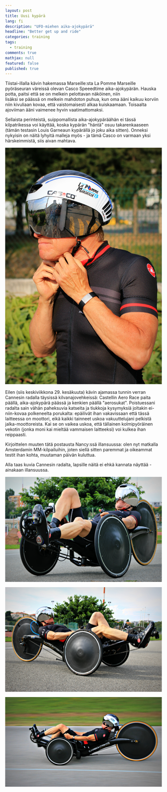 ```yaml
---
layout: post
title: Uusi kypärä
lang: fi
description: "UFO-miehen aika-ajokypärä"
headline: "Better get up and ride"
categories: training
tags: 
  - training
comments: true
mathjax: null
featured: false
published: true
---
```


Tiistai-illalla kävin hakemassa Marseille:sta La Pomme Marseille pyöräseuran väreissä olevan 
Casco Speeedtime aika-ajokypärän. Hauska potta, paitsi että se on melkein pelottavan näköinen, niin  
lisäksi se päässä on
melkein mahdoton puhua, kun oma ääni kaikuu korviin niin kivuliaan kovaa, että vaistomaisesti alkaa kuiskaamaan.
Toisaalta ajoviiman ääni vaimenee hyvin vaatimattomaksi. 

Sellaista perinteistä, suippomallista aika-ajokypäräähän ei tässä kilpatrikessa voi käyttää, koska kypärän
"häntä" osuu takarenkaaseen (tämän testasin Louis Garneaun kypärällä jo joku aika sitten). Onneksi nykyisin
on näitä lyhyitä malleja myös - ja tämä Casco on varmaan yksi härskeimmistä, siis aivan mahtava.

![Casco Speedtime](/images/2016June/IMG_7982.jpg)

Eilen (siis keskiviikkona 29. kesäkuuta) kävin ajamassa tunnin verran Cannesin radalla täysissä
kilvanajovehkeissä: Castellin Aero Race paita päällä, aika-ajokypärä päässä ja kenkien päällä "aerosukat".
Poistuessani radalta sain vähän paheksuvia katseita ja tiukkoja kysymyksiä joltakin ei-niin-kovaa 
polkeneelta porukalta: epäilivät ihan vakavissaan että tässä laitteessa on moottori, eikä kaikki 
tainneet uskoa vakuuttelujani pelkistä jalka-moottoreista. Kai se on vaikea uskoa, että tällainen
kolmipyöräinen vekotin (jonka moni kai mieltää vammaisen laitteeksi) voi kulkea ihan reippaasti.

Kirjoittelen muuten tätä postausta Nancy:ssä illansuussa: olen nyt matkalla Amsterdamin MM-kilpailuihin,
joten siellä sitten paremmat ja oikeammat testit ihan kohta, muutaman päivän kuluttua.

Alla taas kuvia Cannesin radalta, lapsille näitä ei ehkä kannata näyttää - ainakaan illansuussa.

![Cannes Louison Bobet 1](/images/2016June/IMG_7942.jpg)

![Cannes Louison Bobet 2](/images/2016June/IMG_7958.jpg)

![Cannes Louison Bobet 3](/images/2016June/IMG_7868.jpg)


